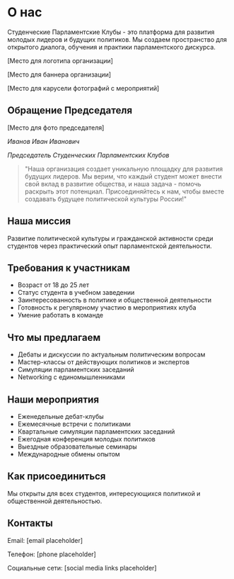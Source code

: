 # О нас

Студенческие Парламентские Клубы - это платформа для развития молодых лидеров и будущих политиков. Мы создаем пространство для открытого диалога, обучения и практики парламентского дискурса.

[Место для логотипа организации]

[Место для баннера организации]

[Место для карусели фотографий с мероприятий]

## Обращение Председателя

[Место для фото председателя]

*Иванов Иван Иванович*

*Председатель Студенческих Парламентских Клубов*

> "Наша организация создает уникальную площадку для развития будущих лидеров. Мы верим, что каждый студент может внести свой вклад в развитие общества, и наша задача - помочь раскрыть этот потенциал. Присоединяйтесь к нам, чтобы вместе создавать будущее политической культуры России!"
> 

## Наша миссия

Развитие политической культуры и гражданской активности среди студентов через практический опыт парламентской деятельности.

## Требования к участникам

- Возраст от 18 до 25 лет
- Статус студента в учебном заведении
- Заинтересованность в политике и общественной деятельности
- Готовность к регулярному участию в мероприятиях клуба
- Умение работать в команде

## Что мы предлагаем

- Дебаты и дискуссии по актуальным политическим вопросам
- Мастер-классы от действующих политиков и экспертов
- Симуляции парламентских заседаний
- Networking с единомышленниками

## Наши мероприятия

- Еженедельные дебат-клубы
- Ежемесячные встречи с политиками
- Квартальные симуляции парламентских заседаний
- Ежегодная конференция молодых политиков
- Выездные образовательные семинары
- Международные обмены опытом

## Как присоединиться

Мы открыты для всех студентов, интересующихся политикой и общественной деятельностью.

## Контакты

Email: [email placeholder]

Телефон: [phone placeholder]

Социальные сети: [social media links placeholder]